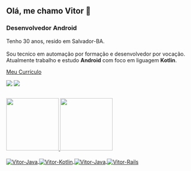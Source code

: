 ## Olá, me chamo Vitor 👋
### Desenvolvedor Android

Tenho 30 anos, resido em Salvador-BA.<br>  
Sou tecnico em automação por formação e desenvolvedor por vocação.<br> 
Atualmente trabalho e estudo <b>Android</b> com foco em liguagem <b>Kotlin</b>.

<a href="https://github.com/vitordmoraes/vitordmoraes/raw/main/Curr%C3%ADculo%20Vitor.pdf" target="_blank">Meu Currículo</a>
<div>  
  <a href="https://www.linkedin.com/in/vitor-moraes-117958a4/" target="_blank"><img src="https://img.shields.io/badge/LinkedIn-0077B5?style=for-the-badge&logo=linkedin&logoColor=white"></a>
    <a href="mailto: vitordmoraes.93@gmail.com" target="_blank"><img src="https://img.shields.io/badge/Gmail-D14836?style=for-the-badge&logo=gmail&logoColor=white"></a>

##
<div>
  <a href="https://github.com/vitordmoraes">
  <img height="140em" src="https://github-readme-stats.vercel.app/api?username=vitordmoraes&show_icons=true&theme=merko&include_all_commits=true&count_private=true"/>
  <img height="140em" src="https://github-readme-stats.vercel.app/api/top-langs/?username=vitordmoraes&layout=compact&langs_count=7&theme=merko"/>
</div>

<div style="display: inline_block"><br>
  <img align="center" alt="Vitor-Java"src="https://img.shields.io/badge/Android-3DDC84?style=for-the-badge&logo=android&logoColor=white">
  <img align="center" alt="Vitor-Kotlin" src="https://img.shields.io/badge/Kotlin-0095D5?&style=for-the-badge&logo=kotlin&logoColor=white">
  <img align="center" alt="Vitor-Java"src="https://img.shields.io/badge/Java-ED8B00?style=for-the-badge&logo=java&logoColor=white">
  <img align="center" alt="Vitor-Rails"src="https://img.shields.io/badge/rails-%23CC0000.svg?style=for-the-badge&logo=ruby-on-rails&logoColor=white)https://img.shields.io/badge/rails-%23CC0000.svg?style=for-the-badge&logo=ruby-on-rails&logoColor=white">
</div>
  
